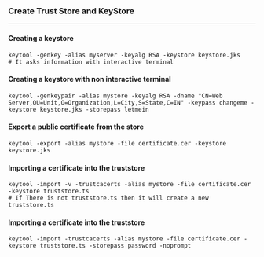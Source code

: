 ### Create Trust Store and KeyStore
----

#### Creating a keystore
```shell
keytool -genkey -alias myserver -keyalg RSA -keystore keystore.jks
# It asks information with interactive terminal
```
#### Creating a keystore with non interactive terminal
```shell
keytool -genkeypair -alias mystore -keyalg RSA -dname "CN=Web Server,OU=Unit,O=Organization,L=City,S=State,C=IN" -keypass changeme -keystore keystore.jks -storepass letmein
```

#### Export a public certificate from the store
```shell
keytool -export -alias mystore -file certificate.cer -keystore keystore.jks
```

#### Importing a certificate into the truststore
```shell
keytool -import -v -trustcacerts -alias mystore -file certificate.cer -keystore truststore.ts
# If There is not truststore.ts then it will create a new truststore.ts
```

#### Importing a certificate into the truststore
```shell
keytool -import -trustcacerts -alias mystore -file certificate.cer -keystore truststore.ts -storepass password -noprompt
```
